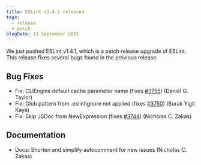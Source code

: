 ```yaml
---
title: ESLint v1.4.1 released
tags:
  - release
  - patch
blogDate: 11 September 2015
---
```


We just pushed ESLint v1.4.1, which is a patch release upgrade of ESLint. This release fixes several bugs found in the previous release.










## Bug Fixes


* Fix: CLIEngine default cache parameter name (fixes [#3755](https://github.com/eslint/eslint/issues/3755)) (Daniel G. Taylor)
* Fix: Glob pattern from .eslintignore not applied (fixes [#3750](https://github.com/eslint/eslint/issues/3750)) (Burak Yigit Kaya)
* Fix: Skip JSDoc from NewExpression (fixes [#3744](https://github.com/eslint/eslint/issues/3744)) (Nicholas C. Zakas)




## Documentation


* Docs: Shorten and simplify autocomment for new issues (Nicholas C. Zakas)
